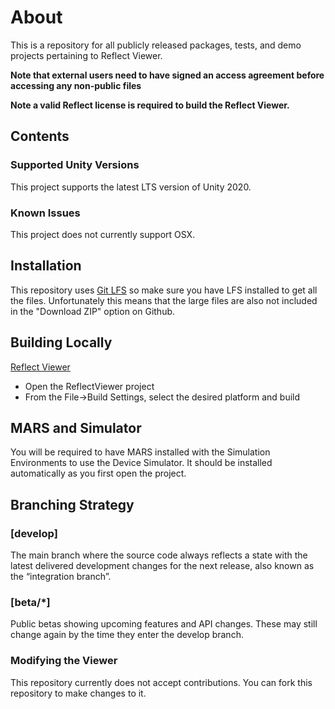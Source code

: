 # About

This is a repository for all publicly released packages, tests, and demo projects pertaining to Reflect Viewer. 

**Note that external users need to have signed an access agreement before accessing any non-public files**

**Note a valid Reflect license is required to build the Reflect Viewer.**

<a name="Contents"></a>
## Contents

### Supported Unity Versions
This project supports the latest LTS version of Unity 2020.

### Known Issues
This project does not currently support OSX.

<a name="Installation"></a>
## Installation
This repository uses [Git LFS](https://git-lfs.github.com/) so make sure you have LFS installed to get all the files. Unfortunately this means that the large files are also not included in the "Download ZIP" option on Github.

## Building Locally
[Reflect Viewer](ReflectViewer/README.md)
 - Open the ReflectViewer project
 - From the File->Build Settings, select the desired platform and build
 
## MARS and Simulator
You will be required to have MARS installed with the Simulation Environments to use the Device Simulator.  It should be installed automatically as you first open the project.

## Branching Strategy
### [develop]
The main branch where the source code always reflects a state with the latest delivered development changes for the next release, also known as the “integration branch”.

### [beta/*]
Public betas showing upcoming features and API changes. These may still change again by the time they enter the develop branch. 


### Modifying the Viewer
This repository currently does not accept contributions.  You can fork this repository to make changes to it.
